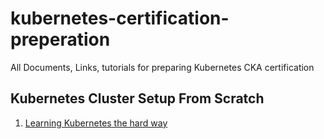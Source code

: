 # kubernetes-certification-preperation
All Documents, Links, tutorials for preparing Kubernetes CKA certification

## Kubernetes Cluster Setup From Scratch

1. [Learning Kubernetes the hard way](https://github.com/kelseyhightower/kubernetes-the-hard-way)
